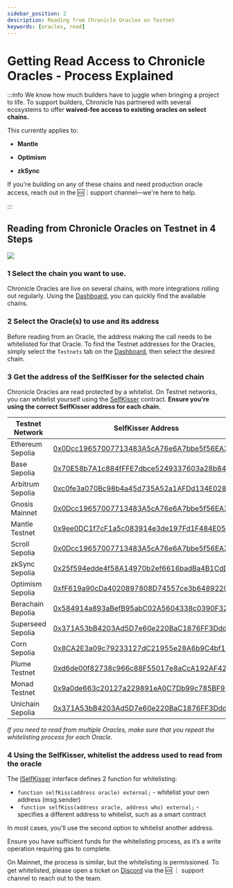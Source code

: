 ```yaml
---
sidebar_position: 2
description: Reading from Chronicle Oracles on Testnet
keywords: [oracles, read]
---
```

# Getting Read Access to Chronicle Oracles - Process Explained

:::info
We know how much builders have to juggle when bringing a project to life. To support builders, Chronicle has partnered with several ecosystems to offer **waived-fee access to existing oracles on select chains.**

This currently applies to:

   - **Mantle**

   - **Optimism**

   - **zkSync**

If you're building on any of these chains and need production oracle access, reach out in the 🆘｜support channel—we're here to help.

:::

## Reading from Chronicle Oracles on **Testnet** in 4 Steps

<div style={{textAlign: 'center'}}>
<img
    src="/img/guides/whitelistingProcess.png"
/>
</div>



### 1 Select the chain you want to use.
Chronicle Oracles are live on several chains, with more integrations rolling out regularly. Using the [Dashboard](https://chroniclelabs.org/dashboard/oracles), you can quickly find the available chains.

### 2 Select the Oracle(s) to use and its address
Before reading from an Oracle, the address making the call needs to be whitelisted for that Oracle. To find the Testnet addresses for the Oracles, simply select the `Testnets` tab on the [Dashboard](https://chroniclelabs.org/dashboard/oracles), then select the desired chain.

### 3 Get the address of the SelfKisser for the selected chain
Chronicle Oracles are read protected by a whitelist. On Testnet networks, you can whitelist yourself using the [SelfKisser](https://github.com/chronicleprotocol/self-kisser/blob/main/src/SelfKisser.sol) contract. **Ensure you're using the correct SelfKisser address for each chain.**

| Testnet Network               | SelfKisser Address                                                                                                                           |
| ----------------------------- | -------------------------------------------------------------------------------------------------------------------------------------------- |
| Ethereum Sepolia              | [0x0Dcc19657007713483A5cA76e6A7bbe5f56EA37d](https://sepolia.etherscan.io/address/0x0Dcc19657007713483A5cA76e6A7bbe5f56EA37d#code)           |
| Base Sepolia                  | [0x70E58b7A1c884fFFE7dbce5249337603a28b8422](https://sepolia.basescan.org/address/0x70E58b7A1c884fFFE7dbce5249337603a28b8422#code)           |
| Arbitrum Sepolia              | [0xc0fe3a070Bc98b4a45d735A52a1AFDd134E0283f](https://sepolia.arbiscan.io/address/0xc0fe3a070Bc98b4a45d735A52a1AFDd134E0283f#code)            |
| Gnosis Mainnet                | [0x0Dcc19657007713483A5cA76e6A7bbe5f56EA37d](https://gnosisscan.io/address/0x0Dcc19657007713483A5cA76e6A7bbe5f56EA37d)                       |
| Mantle Testnet                | [0x9ee0DC1f7cF1a5c083914e3de197Fd1F484E0578](https://explorer.sepolia.mantle.xyz/address/0x9ee0DC1f7cF1a5c083914e3de197Fd1F484E0578)         |
| Scroll Sepolia                | [0x0Dcc19657007713483A5cA76e6A7bbe5f56EA37d](https://sepolia.scrollscan.com/address/0x0Dcc19657007713483A5cA76e6A7bbe5f56EA37d#code)         |
| zkSync Sepolia                | [0x25f594edde4f58A14970b2ef6616badBa4B1CdDD](https://sepolia.explorer.zksync.io/address/0x25f594edde4f58A14970b2ef6616badBa4B1CdDD#contract) |
| Optimism Sepolia              | [0xfF619a90cDa4020897808D74557ce3b648922C37](https://sepolia-optimism.etherscan.io/address/0xfF619a90cDa4020897808D74557ce3b648922C37#code)  |
| Berachain Bepolia              | [0x584914a893aBefB95abC02A5604338c0390F328B](https://bepolia.beratrail.io/address/0x584914a893aBefB95abC02A5604338c0390F328B)            |
| Superseed Sepolia             | [0x371A53bB4203Ad5D7e60e220BaC1876FF3Ddda5B](https://sepolia-explorer.superseed.xyz/address/0x371A53bB4203Ad5D7e60e220BaC1876FF3Ddda5B#code) |
| Corn Sepolia             | [0x8CA2E3a09c79233127dC21955e28A6b9C4bf166E](https://testnet.cornscan.io/address/0x8CA2E3a09c79233127dC21955e28A6b9C4bf166E) |
| Plume Testnet            | [0xd6de00f82738c966c88F55017e8aCcA192AF42a1](https://testnet-explorer.plumenetwork.xyz/address/0xd6de00f82738c966c88F55017e8aCcA192AF42a1) |
| Monad Testnet           | [0x9a0de663c20127a229891eA0C7Db99c785BF91e3](https://monad-testnet.socialscan.io/address/0x9a0de663c20127a229891eA0C7Db99c785BF91e3) |
| Unichain Sepolia           | [0x371A53bB4203Ad5D7e60e220BaC1876FF3Ddda5B](https://unichain-sepolia.blockscout.com/address/0x371A53bB4203Ad5D7e60e220BaC1876FF3Ddda5B) |


*If you need to read from multiple Oracles, make sure that you repeat the whitelisting process for each Oracle.*

### 4 Using the SelfKisser, whitelist the address used to read from the oracle
The [ISelfKisser](https://github.com/chronicleprotocol/self-kisser/blob/main/src/ISelfKisser.sol) interface defines 2 function for whitelisting:
-  `function selfKiss(address oracle) external;` - whitelist your own address (msg.sender)
-  ` function selfKiss(address oracle, address who) external;` - specifies a different address to whitelist, such as a smart contract  

In most cases, you'll use the second option to whitelist another address.

Ensure you have sufficient funds for the whitelisting process, as it’s a write operation requiring gas to complete.

On Mainnet, the process is similar, but the whitelisting is permissioned. To get whitelisted, please open a ticket on [Discord](https://discord.com/invite/CjgvJ9EspJ) via the 🆘 ｜ support channel to reach out to the team.